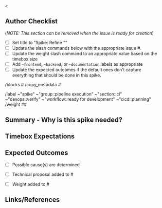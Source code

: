 <
## Author Checklist
(_NOTE: This section can be removed when the issue is ready for creation_)
- [ ] Set title to "Spike: Refine "<original issue title>"
- [ ] Update the slash commands below with the appropriate issue #.
- [ ] Update the weight slash command to an appropriate value based on the timebox size
- [ ] Add `~frontend`, `~backend`, or `~documentation` labels as appropriate
- [ ] Update the expected outcomes if the default ones don't capture everything that should be done in this spike.

/blocks #<original issue>
/copy_metadata #<original issue>

/label ~"spike" ~"group::pipeline execution" ~"section::ci" ~"devops::verify" ~"workflow::ready for development" ~"cicd::planning"
/weight ##

## Summary - Why is this spike needed?

## Timebox Expectations

<How much time should be spent on this spike>

## Expected Outcomes

- [ ] Possible cause(s) are determined   
- [ ] Technical proposal added to #<original issue>
- [ ] Weight added to #<original issue>


## Links/References




